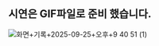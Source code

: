 ## 시연은 GIF파일로 준비 했습니다.

![화면+기록+2025-09-25+오후+9 40 51 (1)](https://github.com/user-attachments/assets/d164726f-3b94-4edd-bceb-fbd6db40a78f)
